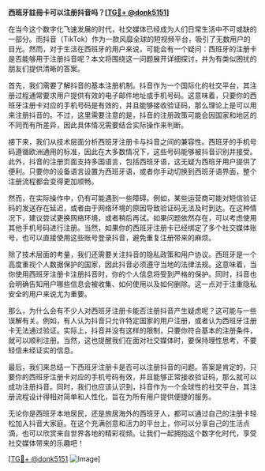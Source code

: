 **西班牙註冊卡可以注册抖音吗？[[TG💪+ @donk5151](https://t.me/s/donk5151)]**

在当今这个数字化飞速发展的时代，社交媒体已经成为人们日常生活中不可或缺的一部分。而抖音（TikTok）作为一款风靡全球的短视频平台，吸引了无数用户的目光。然而，对于生活在西班牙的用户来说，可能会有一个疑问：西班牙的注册卡是否能够用于注册抖音呢？本文将围绕这一问题展开详细探讨，并为有类似困扰的朋友们提供清晰的答案。

首先，我们需要了解抖音的基本注册机制。抖音作为一个国际化的社交平台，其注册过程通常要求用户提供有效的电子邮件地址或手机号码。这意味着，只要你的西班牙注册卡对应的手机号码是有效的，并且能够接收验证码，那么理论上是可以用来注册抖音的。不过，这里需要注意的是，抖音的注册政策可能会因国家和地区的不同而有所差异，因此具体情况需要结合实际操作来判断。

接下来，我们从技术层面分析西班牙注册卡与抖音之间的兼容性。西班牙的手机号码遵循欧洲通用的标准，因此在大多数情况下，这些号码能够被抖音识别并接受。此外，抖音的注册页面支持多国语言，包括西班牙语，这无疑为西班牙用户提供了便利。只要你的设备语言设置为西班牙语，或者你手动切换到西班牙语界面，整个注册流程都会变得更加顺畅。

然而，在实际操作中，仍有可能遇到一些障碍。例如，某些运营商可能对短信验证码的发送存在延迟，或者由于网络环境的原因导致验证码无法及时到达。在这种情况下，建议尝试更换网络环境，或者稍后再试。如果问题依然存在，可以考虑使用其他手机号码进行注册。当然，如果你的西班牙注册卡已经绑定了多个社交媒体账号，也可以直接使用这些账号登录抖音，避免重复注册带来的麻烦。

除了技术层面的考量，我们还需要关注抖音的隐私政策和用户协议。西班牙是一个高度重视个人数据保护的国家，因此抖音必须遵守当地的法律法规。这意味着，当你使用西班牙注册卡注册抖音时，你的个人信息将受到严格的保护。同时，抖音也会明确告知用户哪些信息会被收集、如何使用以及如何删除。这一点对于注重隐私安全的用户来说尤为重要。

那么，为什么会有不少人对西班牙注册卡能否注册抖音产生疑虑呢？这可能与一些误解有关。例如，有人认为抖音只允许特定国家的用户注册，或者认为西班牙注册卡无法通过验证。实际上，抖音并没有这样的限制，只要你符合基本的注册条件，就可以顺利注册。当然，这也提醒我们在面对社交媒体时，要保持理性思考，不要轻信未经证实的信息。

最后，我们来总结一下西班牙注册卡是否可以注册抖音的问题。答案是肯定的，只要你的西班牙注册卡对应的手机号码有效，并且能够正常接收验证码，那么就可以成功注册抖音。同时，我们也应该认识到，抖音作为一个全球性的社交平台，其注册流程设计得相对简单和人性化，旨在为所有用户提供便捷的服务。

无论你是西班牙本地居民，还是旅居海外的西班牙人，都可以通过自己的注册卡轻松加入抖音大家庭。在这个充满创意和活力的平台上，你可以分享自己的生活点滴，也可以欣赏来自世界各地的精彩视频。让我们一起拥抱这个数字化时代，享受社交媒体带来的乐趣吧！

[[TG💪+ @donk5151](https://t.me/s/donk5151) ![Image](https://i.postimg.cc/rwNCRYN7/Snipaste-2025-04-30-17-27-05.png)]